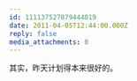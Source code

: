 ```yaml
---
id: 111137527879444019
date: 2011-04-05T12:44:00.000Z
reply: false
media_attachments: 0
---
```


其实，昨天计划得本来很好的。 ​​​​

